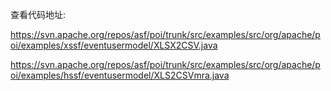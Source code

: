 查看代码地址:

https://svn.apache.org/repos/asf/poi/trunk/src/examples/src/org/apache/poi/examples/xssf/eventusermodel/XLSX2CSV.java

https://svn.apache.org/repos/asf/poi/trunk/src/examples/src/org/apache/poi/examples/hssf/eventusermodel/XLS2CSVmra.java